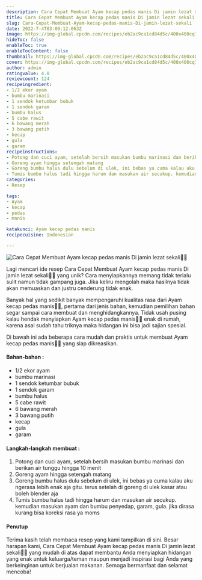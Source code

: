 ```yaml
---
description: Cara Cepat Membuat Ayam kecap pedas manis Di jamin lezat sekali"
title: Cara Cepat Membuat Ayam kecap pedas manis Di jamin lezat sekali
slug: Cara-Cepat-Membuat-Ayam-kecap-pedas-manis-Di-jamin-lezat-sekali
date: 2022-7-4T03:09:12.063Z
image: https://img-global.cpcdn.com/recipes/eb2ac9ca1cd84d5c/400x400cq70/photo.jpg
hideToc: false
enableToc: true
enableTocContent: false
thumbnail: https://img-global.cpcdn.com/recipes/eb2ac9ca1cd84d5c/400x400cq70/photo.jpg
cover: https://img-global.cpcdn.com/recipes/eb2ac9ca1cd84d5c/400x400cq70/photo.jpg
author: admin
ratingvalue: 4.8
reviewcount: 124
recipeingredient:
- 1/2 ekor ayam
- bumbu marinasi
- 1 sendok ketumbar bubuk
- 1 sendok garam
- bumbu halus
- 5 cabe rawit
- 6 bawang merah
- 3 bawang putih
- kecap
- gula
- garam
recipeinstructions:
- Potong dan cuci ayam, setelah bersih masukan bumbu marinasi dan berikan air tunggu hingga 10 menit
- Goreng ayam hingga setengah matang
- Goreng bumbu halus dulu sebelum di ulek, ini bebas ya cuma kalau aku ngerasa lebih enak aja gitu. terus setelah di goreng di ulek kasar atau boleh blender aja
- Tumis bumbu halus tadi hingga harum dan masukan air secukup. kemudian masukan ayam dan bumbu penyedap, garam, gula. jika dirasa kurang bisa koreksi rasa ya moms
categories:
- Resep

tags:
- Ayam
- kecap
- pedas
- manis

katakunci: Ayam kecap pedas manis
recipecuisine: Indonesian

---
```


![Cara Cepat Membuat Ayam kecap pedas manis Di jamin lezat sekali👩‍🍳](https://img-global.cpcdn.com/recipes/eb2ac9ca1cd84d5c/400x400cq70/photo.jpg)

Lagi mencari ide resep Cara Cepat Membuat Ayam kecap pedas manis Di jamin lezat sekali👩‍🍳 yang unik? Cara menyiapkannya memang tidak terlalu sulit namun tidak gampang juga. Jika keliru mengolah maka hasilnya tidak akan memuaskan dan justru cenderung tidak enak.

Banyak hal yang sedikit banyak mempengaruhi kualitas rasa dari Ayam kecap pedas manis👩‍🍳, pertama dari jenis bahan, kemudian pemilihan bahan segar sampai cara membuat dan menghidangkannya. Tidak usah pusing kalau hendak menyiapkan Ayam kecap pedas manis👩‍🍳 enak di rumah, karena asal sudah tahu triknya maka hidangan ini bisa jadi sajian spesial.

Di bawah ini ada beberapa cara mudah dan praktis untuk membuat Ayam kecap pedas manis👩‍🍳 yang siap dikreasikan.

<!--inarticleads1-->

#### Bahan-bahan :

- 1/2 ekor ayam
- bumbu marinasi
- 1 sendok ketumbar bubuk
- 1 sendok garam
- bumbu halus
- 5 cabe rawit
- 6 bawang merah
- 3 bawang putih
- kecap
- gula
- garam

<!--inarticleads2-->

#### Langkah-langkah membuat :

1. Potong dan cuci ayam, setelah bersih masukan bumbu marinasi dan berikan air tunggu hingga 10 menit
1. Goreng ayam hingga setengah matang
1. Goreng bumbu halus dulu sebelum di ulek, ini bebas ya cuma kalau aku ngerasa lebih enak aja gitu. terus setelah di goreng di ulek kasar atau boleh blender aja
1. Tumis bumbu halus tadi hingga harum dan masukan air secukup. kemudian masukan ayam dan bumbu penyedap, garam, gula. jika dirasa kurang bisa koreksi rasa ya moms

#### Penutup

Terima kasih telah membaca resep yang kami tampilkan di sini. Besar harapan kami, Cara Cepat Membuat Ayam kecap pedas manis Di jamin lezat sekali👩‍🍳 yang mudah di atas dapat membantu Anda menyiapkan hidangan yang enak untuk keluarga/teman maupun menjadi inspirasi bagi Anda yang berkeinginan untuk berjualan makanan. Semoga bermanfaat dan selamat mencoba!